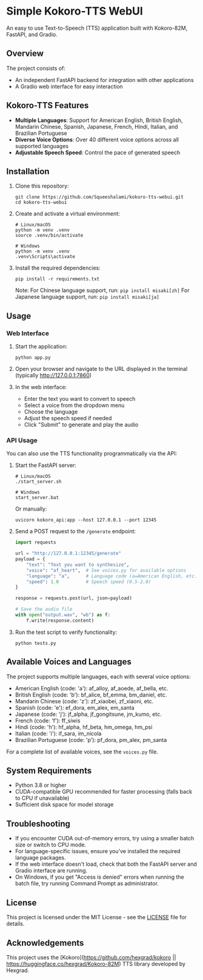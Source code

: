 # Simple Kokoro-TTS WebUI

An easy to use Text-to-Speech (TTS) application built with Kokoro-82M, FastAPI, and Gradio.

## Overview

The project consists of:

- An independent FastAPI backend for integration with other applications
- A Gradio web interface for easy interaction

## Kokoro-TTS Features

- **Multiple Languages**: Support for American English, British English, Mandarin Chinese, Spanish, Japanese,    French, Hindi, Italian, and Brazilian Portuguese
- **Diverse Voice Options**: Over 40 different voice options across all supported languages
- **Adjustable Speech Speed**: Control the pace of generated speech

## Installation

1. Clone this repository:
   ```
   git clone https://github.com/Squeeshalami/kokoro-tts-webui.git
   cd kokoro-tts-webui
   ```

2. Create and activate a virtual environment:
   ```
   # Linux/macOS
   python -m venv .venv
   source .venv/bin/activate
   
   # Windows
   python -m venv .venv
   .venv\Scripts\activate
   ```

3. Install the required dependencies:
   ```
   pip install -r requirements.txt
   ```

   Note: For Chinese language support, run: `pip install misaki[zh]`
   For Japanese language support, run: `pip install misaki[ja]`

## Usage

### Web Interface

1. Start the application:
   ```
   python app.py
   ```

2. Open your browser and navigate to the URL displayed in the terminal (typically http://127.0.0.1:7860)

3. In the web interface:
   - Enter the text you want to convert to speech
   - Select a voice from the dropdown menu
   - Choose the language
   - Adjust the speech speed if needed
   - Click "Submit" to generate and play the audio

### API Usage

You can also use the TTS functionality programmatically via the API:

1. Start the FastAPI server:
   ```
   # Linux/macOS
   ./start_server.sh
   
   # Windows
   start_server.bat
   ```
   
   Or manually:
   ```
   uvicorn kokoro_api:app --host 127.0.0.1 --port 12345
   ```

2. Send a POST request to the `/generate` endpoint:
   ```python
   import requests

   url = "http://127.0.0.1:12345/generate"
   payload = {
       "text": "Text you want to synthesize",
       "voice": "af_heart",  # See voices.py for available options
       "language": "a",      # Language code (a=American English, etc.)
       "speed": 1.0          # Speech speed (0.5-2.0)
   }

   response = requests.post(url, json=payload)
   
   # Save the audio file
   with open("output.wav", "wb") as f:
       f.write(response.content)
   ```

3. Run the test script to verify functionality:
   ```
   python tests.py
   ```

## Available Voices and Languages

The project supports multiple languages, each with several voice options:

- American English (code: 'a'): af_alloy, af_aoede, af_bella, etc.
- British English (code: 'b'): bf_alice, bf_emma, bm_daniel, etc.
- Mandarin Chinese (code: 'z'): zf_xiaobei, zf_xiaoni, etc.
- Spanish (code: 'e'): ef_dora, em_alex, em_santa
- Japanese (code: 'j'): jf_alpha, jf_gongitsune, jm_kumo, etc.
- French (code: 'f'): ff_siwis
- Hindi (code: 'h'): hf_alpha, hf_beta, hm_omega, hm_psi
- Italian (code: 'i'): if_sara, im_nicola
- Brazilian Portuguese (code: 'p'): pf_dora, pm_alex, pm_santa

For a complete list of available voices, see the `voices.py` file.

## System Requirements

- Python 3.8 or higher
- CUDA-compatible GPU recommended for faster processing (falls back to CPU if unavailable)
- Sufficient disk space for model storage

## Troubleshooting

- If you encounter CUDA out-of-memory errors, try using a smaller batch size or switch to CPU mode.
- For language-specific issues, ensure you've installed the required language packages.
- If the web interface doesn't load, check that both the FastAPI server and Gradio interface are running.
- On Windows, if you get "Access is denied" errors when running the batch file, try running Command Prompt as administrator.

## License

This project is licensed under the MIT License - see the [LICENSE](LICENSE) file for details.

## Acknowledgements

This project uses the [Kokoro](https://github.com/hexgrad/kokoro || https://huggingface.co/hexgrad/Kokoro-82M) TTS library developed by Hexgrad. 